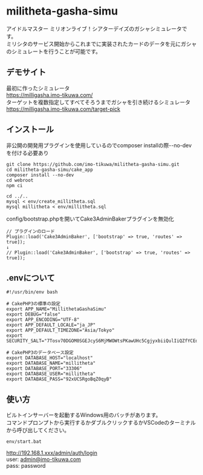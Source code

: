 # militheta-gasha-simu
アイドルマスター ミリオンライブ！シアターデイズのガシャシミュレータです。  
ミリシタのサービス開始からこれまでに実装されたカードのデータを元にガシャのシミュレートを行うことが可能です。

## デモサイト
最初に作ったシミュレータ  
https://milligasha.imo-tikuwa.com/  
ターゲットを複数指定してすべてそろうまでガシャを引き続けるシミュレータ  
https://milligasha.imo-tikuwa.com/target-pick  

## インストール
非公開の開発用プラグインを使用しているのでcomposer installの際--no-devを付ける必要あり
```
git clone https://github.com/imo-tikuwa/militheta-gasha-simu.git
cd militheta-gasha-simu/cake_app
composer install --no-dev
cd webroot
npm ci

cd ../..
mysql < env/create_millitheta.sql
mysql millitheta < env/millitheta.sql
```

config/bootstrap.phpを開いてCake3AdminBakerプラグインを無効化
```
// プラグインのロード
Plugin::load('Cake3AdminBaker', ['bootstrap' => true, 'routes' => true]);
↓
// Plugin::load('Cake3AdminBaker', ['bootstrap' => true, 'routes' => true]);
```

## .envについて
```
#!/usr/bin/env bash

# CakePHP3の標準の設定
export APP_NAME="MillithetaGashaSimu"
export DEBUG="false"
export APP_ENCODING="UTF-8"
export APP_DEFAULT_LOCALE="ja_JP"
export APP_DEFAULT_TIMEZONE="Asia/Tokyo"
export SECURITY_SALT="7Tosv70DGOM0SGEJcyS6MjMWOWtsPKawUHc5CgjyxbiiQulIiQZfYCEdbcEY2r1A"

# CakePHP3のデータベース設定
export DATABASE_HOST="localhost"
export DATABASE_NAME="millitheta"
export DATABASE_PORT="33306"
export DATABASE_USER="millitheta"
export DATABASE_PASS="92xUCSRgoBqZ0qyB"
```

## 使い方
ビルトインサーバーを起動するWindows用のバッチがあります。  
コマンドプロンプトから実行するかダブルクリックするかVSCodeのターミナルから呼び出してください。  
```
env/start.bat
```
http://192.168.1.xxx/admin/auth/login  
user: admin@imo-tikuwa.com    
pass: password  
